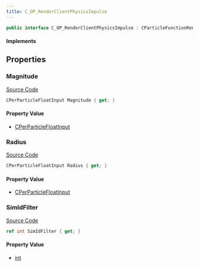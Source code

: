 ```yaml
---
title: C_OP_RenderClientPhysicsImpulse
---
```


```csharp
public interface C_OP_RenderClientPhysicsImpulse : CParticleFunctionRenderer, CParticleFunction, ISchemaClass<CParticleFunction>, ISchemaClass<CParticleFunctionRenderer>, ISchemaClass<C_OP_RenderClientPhysicsImpulse>, ISchemaField, ISchemaClass, INativeHandle
```

#### Implements

## Properties

### Magnitude

[Source Code](https://github.com/swiftly-solution/swiftlys2/blob/beta/managed/src/SwiftlyS2.Generated/Schemas/Interfaces/C_OP_RenderClientPhysicsImpulse.cs#L18)

```csharp
CPerParticleFloatInput Magnitude { get; }
```

#### Property Value

- [CPerParticleFloatInput](/docs/api/shared/schemadefinitions/cperparticlefloatinput)

### Radius

[Source Code](https://github.com/swiftly-solution/swiftlys2/blob/beta/managed/src/SwiftlyS2.Generated/Schemas/Interfaces/C_OP_RenderClientPhysicsImpulse.cs#L16)

```csharp
CPerParticleFloatInput Radius { get; }
```

#### Property Value

- [CPerParticleFloatInput](/docs/api/shared/schemadefinitions/cperparticlefloatinput)

### SimIdFilter

[Source Code](https://github.com/swiftly-solution/swiftlys2/blob/beta/managed/src/SwiftlyS2.Generated/Schemas/Interfaces/C_OP_RenderClientPhysicsImpulse.cs#L20)

```csharp
ref int SimIdFilter { get; }
```

#### Property Value

- [int](https://learn.microsoft.com/dotnet/api/system.int32)

